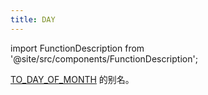 ```yaml
---
title: DAY
---
```

import FunctionDescription from '@site/src/components/FunctionDescription';

<FunctionDescription description="引入或更新: v1.2.375"/>

[TO_DAY_OF_MONTH](to-day-of-month.md) 的别名。
